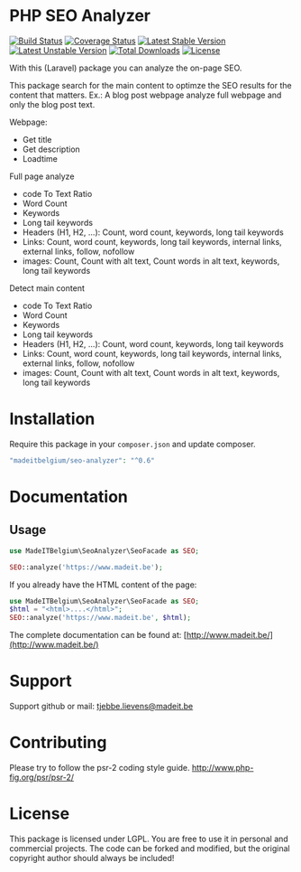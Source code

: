 # PHP SEO Analyzer
[![Build Status](https://travis-ci.org/madeITBelgium/SEO-Analyzer.svg?branch=master)](https://travis-ci.org/madeITBelgium/SEO-Analyzer)
[![Coverage Status](https://coveralls.io/repos/github/madeITBelgium/SEO-Analyzer/badge.svg?branch=master)](https://coveralls.io/github/madeITBelgium/SEO-Analyzer?branch=master)
[![Latest Stable Version](https://poser.pugx.org/madeITBelgium/SEO-Analyzer/v/stable.svg)](https://packagist.org/packages/madeITBelgium/SEO-Analyzer)
[![Latest Unstable Version](https://poser.pugx.org/madeITBelgium/SEO-Analyzer/v/unstable.svg)](https://packagist.org/packages/madeITBelgium/SEO-Analyzer)
[![Total Downloads](https://poser.pugx.org/madeITBelgium/SEO-Analyzer/d/total.svg)](https://packagist.org/packages/madeITBelgium/SEO-Analyzer)
[![License](https://poser.pugx.org/madeITBelgium/SEO-Analyzer/license.svg)](https://packagist.org/packages/madeITBelgium/SEO-Analyzer)

With this (Laravel) package you can analyze the on-page SEO.

This package search for the main content to optimze the SEO results for the content that matters. Ex.: A blog post webpage analyze full webpage and only the blog post text.

Webpage:
- Get title
- Get description
- Loadtime

Full page analyze
- code To Text Ratio
- Word Count
- Keywords
- Long tail keywords
- Headers (H1, H2, ...): Count, word count, keywords, long tail keywords
- Links: Count, word count, keywords, long tail keywords, internal links, external links, follow, nofollow
- images: Count, Count with alt text, Count words in alt text, keywords, long tail keywords
 
Detect main content
- code To Text Ratio
- Word Count
- Keywords
- Long tail keywords
- Headers (H1, H2, ...): Count, word count, keywords, long tail keywords
- Links: Count, word count, keywords, long tail keywords, internal links, external links, follow, nofollow
- images: Count, Count with alt text, Count words in alt text, keywords, long tail keywords
 

# Installation

Require this package in your `composer.json` and update composer.

```php
"madeitbelgium/seo-analyzer": "^0.6"
```

# Documentation
## Usage
```php
use MadeITBelgium\SeoAnalyzer\SeoFacade as SEO;

SEO::analyze('https://www.madeit.be');
```

If you already have the HTML content of the page:
```php
use MadeITBelgium\SeoAnalyzer\SeoFacade as SEO;
$html = "<html>....</html>";
SEO::analyze('https://www.madeit.be', $html);
```

The complete documentation can be found at: [http://www.madeit.be/](http://www.madeit.be/)


# Support
Support github or mail: tjebbe.lievens@madeit.be

# Contributing
Please try to follow the psr-2 coding style guide. http://www.php-fig.org/psr/psr-2/

# License
This package is licensed under LGPL. You are free to use it in personal and commercial projects. The code can be forked and modified, but the original copyright author should always be included!
